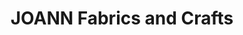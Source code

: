 ---
title: "JOANN Fabrics and Crafts"
url: /monte-vista-crossings/joann-fabrics-and-crafts/
shop: craft
---